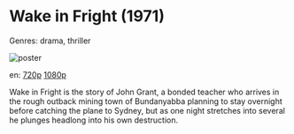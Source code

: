 # Wake in Fright (1971)

Genres: drama, thriller

![poster](http://image.tmdb.org/t/p/w500/tq49vtsdRyF8nSHWFyxYpoiOLhT.jpg)

en:
  [720p](magnet:?xt=urn:btih:E6ED1584C70ECF2B3C4998FC5037BA59CD82100B&tr=udp://glotorrents.pw:6969/announce&tr=udp://tracker.opentrackr.org:1337/announce&tr=udp://torrent.gresille.org:80/announce&tr=udp://tracker.openbittorrent.com:80&tr=udp://tracker.coppersurfer.tk:6969&tr=udp://tracker.leechers-paradise.org:6969&tr=udp://p4p.arenabg.ch:1337&tr=udp://tracker.internetwarriors.net:1337)
  [1080p](magnet:?xt=urn:btih:111D7EAA4A921948AB7F2251946C56D5717BC14D&tr=udp://glotorrents.pw:6969/announce&tr=udp://tracker.opentrackr.org:1337/announce&tr=udp://torrent.gresille.org:80/announce&tr=udp://tracker.openbittorrent.com:80&tr=udp://tracker.coppersurfer.tk:6969&tr=udp://tracker.leechers-paradise.org:6969&tr=udp://p4p.arenabg.ch:1337&tr=udp://tracker.internetwarriors.net:1337)
  


Wake in Fright is the story of John Grant, a bonded teacher who arrives in the rough outback mining town of Bundanyabba planning to stay overnight before catching the plane to Sydney, but as one night stretches into several he plunges headlong into his own destruction.